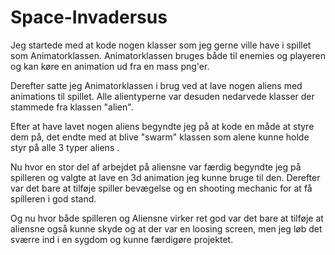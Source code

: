 # Space-Invadersus
Jeg startede med at kode nogen klasser som jeg gerne ville have i spillet som Animatorklassen.
Animatorklassen bruges både til enemies og playeren og kan køre en animation ud fra en mass png'er.

Derefter satte jeg Animatorklassen i brug ved at lave nogen aliens med animations til spillet.
Alle alientyperne var desuden nedarvede klasser der stammede fra klassen "alien".

Efter at have lavet nogen aliens begyndte jeg på at kode en måde at styre dem på, det endte med at blive "swarm" klassen som alene kunne holde styr på alle 3 typer aliens .


Nu hvor en stor del af arbejdet på aliensne var færdig begyndte jeg på spilleren og valgte at lave en 3d animation jeg kunne bruge til den.
Derefter var det bare at tilføje spiller bevægelse og en shooting mechanic for at få spilleren i god stand.


Og nu hvor både spilleren og Aliensne virker ret god var det bare at tilføje at aliensne også kunne skyde og at der var en loosing screen, men jeg løb det sværre ind i en sygdom og kunne færdigøre projektet.
